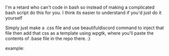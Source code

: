 I'm a retard who can't code in bash so instead of making a complicated bash script do this for you. I think its easier to understand if you'd just do it yourself

Simply just make a .css file and use beautifuldiscord command to inject that file then add that css as a template using wpgtk, where you'll paste the contents of .base file in the repo there. :)

example:
